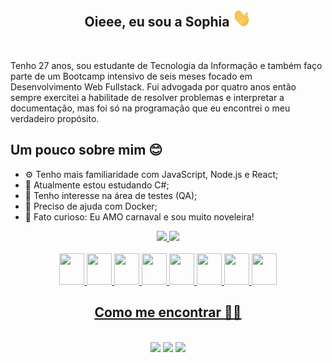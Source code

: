 <h2 align="center">Oieee, eu sou a Sophia <img src="https://raw.githubusercontent.com/ABSphreak/ABSphreak/master/gifs/Hi.gif" width="30px"></h2> <br>
<p>Tenho 27 anos, sou estudante de Tecnologia da Informação e também faço parte de um Bootcamp intensivo de seis meses focado em Desenvolvimento Web Fullstack. Fui advogada por quatro anos então sempre exercitei a habilitade de resolver problemas e interpretar a documentação, mas foi só na programação que eu encontrei o meu verdadeiro propósito. </p>

## Um pouco sobre mim :blush:

- :gear: Tenho mais familiaridade com JavaScript, Node.js e React; 
- 🌱 Atualmente estou estudando C#; 
- :pushpin: Tenho interesse na área de testes (QA);
- 🤔 Preciso de ajuda com Docker;
- 🎉 Fato curioso: Eu AMO carnaval e sou muito noveleira!


<div align="center">
  <a href="https://github.com/sophiablazizza">
  <img height="180em" src="https://github-readme-stats.vercel.app/api?username=sophiablazizza&show_icons=true&theme=dracula&include_all_commits=true&count_private=true"/>
  <img height="180em" src="https://github-readme-stats.vercel.app/api/top-langs/?username=sophiablazizza&layout=compact&langs_count=7&theme=dracula"/>
</div>

<div align="center"><br>
  <img height="50" width="40" src="https://cdn.jsdelivr.net/gh/devicons/devicon/icons/javascript/javascript-original.svg" />
  <img height="50" width="40" src="https://cdn.jsdelivr.net/gh/devicons/devicon/icons/nodejs/nodejs-original-wordmark.svg" />
  <img height="50" width="40" src="https://cdn.jsdelivr.net/gh/devicons/devicon/icons/react/react-original-wordmark.svg" />
  <img height="50" width="40" src="https://cdn.jsdelivr.net/gh/devicons/devicon/icons/git/git-original-wordmark.svg" />
  <img height="50" width="40" src="https://cdn.jsdelivr.net/gh/devicons/devicon/icons/html5/html5-original-wordmark.svg" />
  <img height="50" width="40" src="https://cdn.jsdelivr.net/gh/devicons/devicon/icons/css3/css3-original-wordmark.svg" />
  <img height="50" width="40" src="https://cdn.jsdelivr.net/gh/devicons/devicon/icons/bootstrap/bootstrap-plain-wordmark.svg" />
  <img height="50" width="40" src="https://cdn.jsdelivr.net/gh/devicons/devicon/icons/mysql/mysql-original-wordmark.svg" />
</div>


<h2 align="center">Como me encontrar 🕵️‍♀️</h2> <br>
<div align="center">
  <a href = "mailto:sblazizza@gmail.com"><img src="https://img.shields.io/badge/Gmail-D14836?style=for-the-badge&logo=gmail&logoColor=white"></a>
  <a href="https://www.linkedin.com/in/sophiablazizza/" target="_blank"><img src="https://img.shields.io/badge/-LinkedIn-%230077B5?style=for-the-badge&logo=linkedin&logoColor=white" target="_blank"></a>
  <a href = "https://api.whatsapp.com/send/?phone=5514997509615&text&app_absent=0"><img src="https://img.shields.io/badge/WhatsApp-25D366?style=for-the-badge&logo=whatsapp&logoColor=white"></a>
</div>


